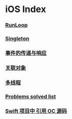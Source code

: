 # iOS Index

### [RunLoop](https://github.com/Monsoir/Notes/blob/master/iOS/RunLoop.md)
### [Singleton](https://github.com/Monsoir/Notes/blob/master/iOS/Singleton.md)
### [事件的传递与响应](https://github.com/Monsoir/Notes/blob/master/iOS/事件的传递与响应.md)
### [关联对象](https://github.com/Monsoir/Notes/blob/master/iOS/关联对象.md)
### [多线程](https://github.com/Monsoir/Notes/blob/master/iOS/多线程.md)
### [Problems solved list](https://github.com/Monsoir/Notes/blob/master/iOS/Problems%20Solved.md)
### [Swift 项目中 引用 OC 源码](./Swift%20项目引用%20OC%20源代码.md)


